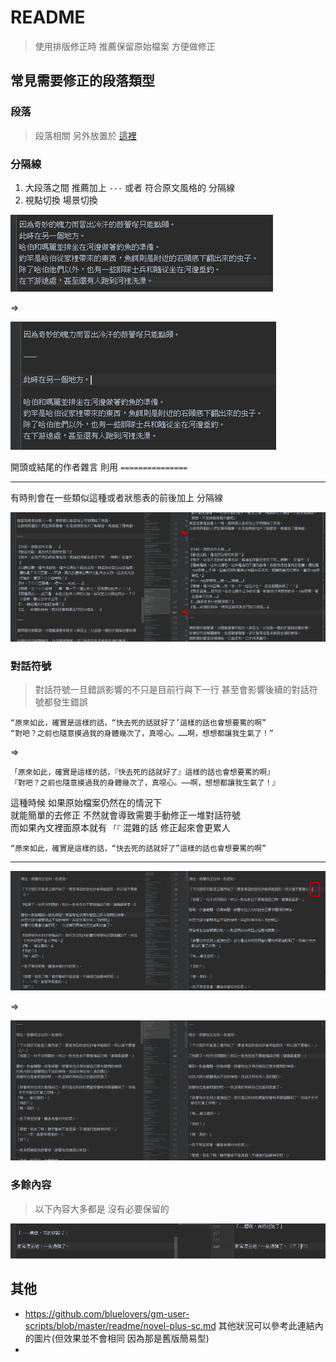 # README

> 使用排版修正時 推薦保留原始檔案 方便做修正

## 常見需要修正的段落類型

### 段落

> 段落相關 另外放置於 [這裡](段落/README.md)

### 分隔線

1. 大段落之間 推薦加上 `---` 或者 符合原文風格的 分隔線
2. 視點切換 場景切換

![image_4](img/image_4.png)

=>

![image_5](img/image_5.png)

開頭或結尾的作者雜言 則用 `===============`

---

有時則會在一些類似這種或者狀態表的前後加上 分隔線

![image_15](img/image_15.png)

### 對話符號

> 對話符號一旦錯誤影響的不只是目前行與下一行 甚至會影響後續的對話符號都發生錯誤

```
“原來如此，確實是這樣的話，“快去死的話就好了’這樣的話也會想要罵的啊”
“對吧？之前也隨意摸過我的身體幾次了，真噁心。……啊，想想都讓我生氣了！”
```

=>

```
「原來如此，確實是這樣的話，『快去死的話就好了』這樣的話也會想要罵的啊』
『對吧？之前也隨意摸過我的身體幾次了，真噁心。⋯⋯啊，想想都讓我生氣了！』
```

這種時候 如果原始檔案仍然在的情況下  
就能簡單的去修正 不然就會導致需要手動修正一堆對話符號  
而如果內文裡面原本就有 `「『` 混雜的話 修正起來會更累人

```
“原來如此，確實是這樣的話，“快去死的話就好了”這樣的話也會想要罵的啊”
```

---

![image_12](img/image_12.png)

=>

![image_13](img/image_13.png)

### 多餘內容

> 以下內容大多都是 沒有必要保留的

![image_9](img/image_9.png)

## 其他

- https://github.com/bluelovers/gm-user-scripts/blob/master/readme/novel-plus-sc.md 其他狀況可以參考此連結內的圖片(但效果並不會相同 因為那是舊版簡易型)
- 
